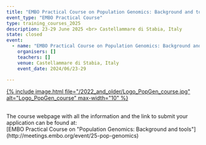```yaml
---
title: "EMBO Practical Course on Population Genomics: Background and tools"
event_type: "EMBO Practical Course"
type: training_courses_2025
description: 23-29 June 2025 <br> Castellammare di Stabia, Italy
state: closed
event:
  - name: "EMBO Practical Course on Population Genomics: Background and tools"
    organisers: []
    teachers: []
    venue: Castellammare di Stabia, Italy
    event_date: 2024/06/23-29
    
---
```



[{% include image.html file="/2022_and_older/Logo_PopGen_course.jpg" alt="Logo_PopGen_course" max-width="10" %}](https://meetings.embo.org/event/25-pop-genomics)

<br>
The course webpage with all the information and the link to submit your application can be found at:<br>
[EMBO Practical Course on "Population Genomics&#58; Background and tools"](http://meetings.embo.org/event/25-pop-genomics)
<br>
